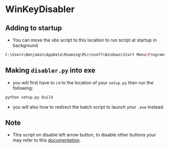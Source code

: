 # WinKeyDisabler

## Adding to startup
- You can move the vbs script to this location to run script at startup in background
```bash
C:\Users\Benjamin\AppData\Roaming\Microsoft\Windows\Start Menu\Programs\Startup
```

## Making ```disabler.py``` into exe
- you will first have to ```cd``` to the location of your ```setup.py``` then run the following:
```bash
python setup.py build
```
- you will also how to redirect the batch script to launch your ```.exe``` instead.

## Note
- This script on disable left arrow button, to disable other buttons your may refer to this [documentation](https://pypi.org/project/keyboard/).
